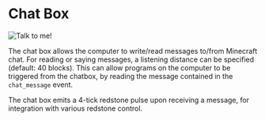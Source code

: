 # Chat Box

![Talk to me!](block:computronics:chat_box)

The chat box allows the computer to write/read messages to/from Minecraft chat. For reading or saying messages, a listening distance can be specified (default: 40 blocks). This can allow programs on the computer to be triggered from the chatbox, by reading the message contained in the `chat_message` event. 

The chat box emits a 4-tick redstone pulse upon receiving a message, for integration with various redstone control.
